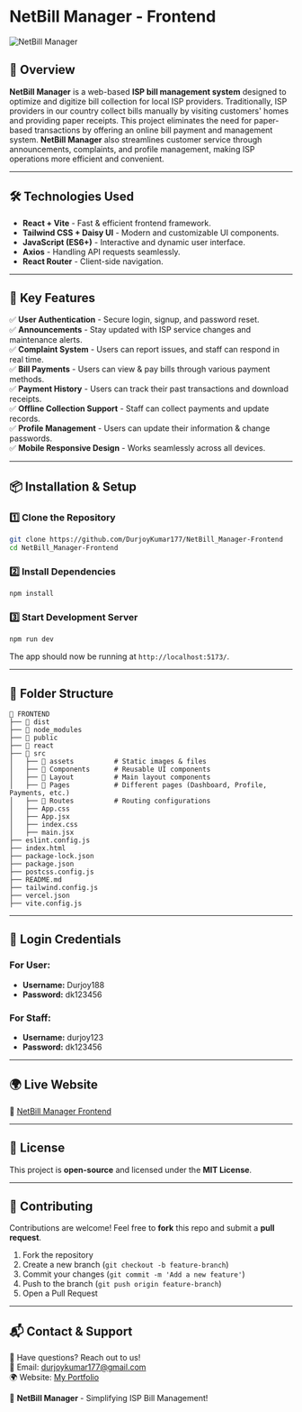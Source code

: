 # NetBill Manager - Frontend

![NetBill Manager](https://banner-image-url.com)

## 🚀 Overview
**NetBill Manager** is a web-based **ISP bill management system** designed to optimize and digitize bill collection for local ISP providers. Traditionally, ISP providers in our country collect bills manually by visiting customers' homes and providing paper receipts. This project eliminates the need for paper-based transactions by offering an online bill payment and management system. **NetBill Manager** also streamlines customer service through announcements, complaints, and profile management, making ISP operations more efficient and convenient.

---

## 🛠️ Technologies Used
- **React + Vite** - Fast & efficient frontend framework.
- **Tailwind CSS + Daisy UI** - Modern and customizable UI components.
- **JavaScript (ES6+)** - Interactive and dynamic user interface.
- **Axios** - Handling API requests seamlessly.
- **React Router** - Client-side navigation.

---

## 🎯 Key Features
✅ **User Authentication** - Secure login, signup, and password reset.  
✅ **Announcements** - Stay updated with ISP service changes and maintenance alerts.  
✅ **Complaint System** - Users can report issues, and staff can respond in real time.  
✅ **Bill Payments** - Users can view & pay bills through various payment methods.  
✅ **Payment History** - Users can track their past transactions and download receipts.  
✅ **Offline Collection Support** - Staff can collect payments and update records.  
✅ **Profile Management** - Users can update their information & change passwords.  
✅ **Mobile Responsive Design** - Works seamlessly across all devices.  

---

## 📦 Installation & Setup
### 1️⃣ Clone the Repository
```sh
git clone https://github.com/DurjoyKumar177/NetBill_Manager-Frontend
cd NetBill_Manager-Frontend
```

### 2️⃣ Install Dependencies
```sh
npm install
```

### 3️⃣ Start Development Server
```sh
npm run dev
```

The app should now be running at `http://localhost:5173/`.

---

## 📁 Folder Structure
```
📂 FRONTEND
├── 📁 dist
├── 📁 node_modules
├── 📁 public
├── 📁 react
├── 📁 src
│   ├── 📁 assets          # Static images & files
│   ├── 📁 Components      # Reusable UI components
│   ├── 📁 Layout          # Main layout components
│   ├── 📁 Pages           # Different pages (Dashboard, Profile, Payments, etc.)
│   ├── 📁 Routes          # Routing configurations
│   ├── App.css
│   ├── App.jsx
│   ├── index.css
│   ├── main.jsx
├── eslint.config.js
├── index.html
├── package-lock.json
├── package.json
├── postcss.config.js
├── README.md
├── tailwind.config.js
├── vercel.json
├── vite.config.js
```

---

## 🔑 Login Credentials
### For User:
- **Username:** Durjoy188  
- **Password:** dk123456  

### For Staff:
- **Username:** durjoy123  
- **Password:** dk123456  

---

## 🌍 Live Website
🔗 [NetBill Manager Frontend](https://net-bill-manager-frontend.vercel.app/)

---

## 📜 License
This project is **open-source** and licensed under the **MIT License**.

---

## 🤝 Contributing
Contributions are welcome! Feel free to **fork** this repo and submit a **pull request**.

1. Fork the repository
2. Create a new branch (`git checkout -b feature-branch`)
3. Commit your changes (`git commit -m 'Add a new feature'`)
4. Push to the branch (`git push origin feature-branch`)
5. Open a Pull Request

---

## 📬 Contact & Support
💬 Have questions? Reach out to us!  
📧 Email: [durjoykumar177@gmail.com](mailto:durjoykumar177@gmail.com)  
🌍 Website: [My Portfolio ](https://durjoy-kumar-portfolio.vercel.app/)  

🚀 **NetBill Manager** - Simplifying ISP Bill Management!

